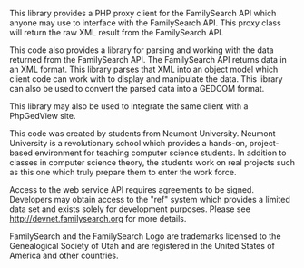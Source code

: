 This library provides a PHP proxy client for the FamilySearch API which anyone may use to interface with the FamilySearch API. This proxy class will return the raw XML result from the FamilySearch API.

This code also provides a library for parsing and working with the data returned from the FamilySearch API.  The FamilySearch API returns data in an XML format. This library parses that XML into an object model which client code can work with to display and manipulate the data.  This library can also be used to convert the parsed data into a GEDCOM format.

This library may also be used to integrate the same client with a PhpGedView site.

This code was created by students from Neumont University. Neumont University is a revolutionary school which provides a hands-on, project-based environment for teaching computer science students.  In addition to classes in computer science theory, the students work on real projects such as this one which truly prepare them to enter the work force.

Access to the web service API requires agreements to be signed. Developers may obtain access to the "ref" system which provides a limited data set and exists solely for development purposes. Please see http://devnet.familysearch.org for more details.

FamilySearch and the FamilySearch Logo are trademarks licensed to the Genealogical Society of Utah and are registered in the United States of America and other countries.